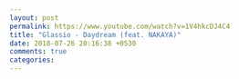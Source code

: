 ```yaml
---
layout: post
permalink: https://www.youtube.com/watch?v=1V4hkcDJ4C4
title: "Glassio - Daydream (feat. NAKAYA)"
date: 2018-07-26 20:16:38 +0530
comments: true
categories: 
---
```

